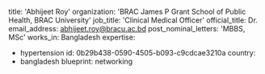 title: 'Abhijeet Roy'
organization: 'BRAC James P Grant School of Public Health, BRAC University'
job_title: 'Clinical Medical Officer'
official_title: Dr.
email_address: abhijeet.roy@bracu.ac.bd
post_nominal_letters: 'MBBS, MSc'
works_in: Bangladesh
expertise:
  - hypertension
id: 0b29b438-0590-4505-b093-c9cdcae3210a
country:
  - bangladesh
blueprint: networking
